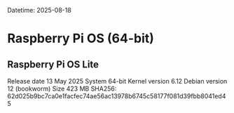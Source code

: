 Datetime: 2025-08-18

# Raspberry Pi OS (64-bit)

## Raspberry Pi OS Lite

Release date	13 May 2025
System	64-bit
Kernel version	6.12
Debian version	12 (bookworm)
Size	423 MB
SHA256: 62d025b9bc7ca0e1facfec74ae56ac13978b6745c58177f081d39fbb8041ed45
